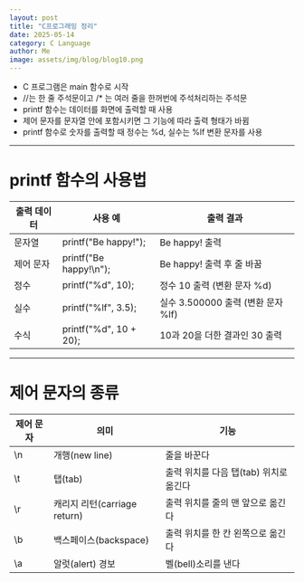 ```yaml
---
layout: post
title: "C프로그래밍 정리"
date: 2025-05-14
category: C Language
author: Me
image: assets/img/blog/blog10.png
---
```



- C 프로그램은 main 함수로 시작
- //는 한 줄 주석문이고 /* 는 여러 줄을 한꺼번에 주석처리하는 주석문
- printf 함수는 데이터를 화면에 출력할 때 사용
- 제어 문자를 문자열 안에 포함시키면 그 기능에 따라 출력 형태가 바뀜
- printf 함수로 숫자를 출력할 때 정수는 %d, 실수는 %lf 변환 문자를 사용

***

# printf 함수의 사용법

| 출력 데이터 | 사용 예                   | 출력 결과                      |
| ------ | ---------------------- | -------------------------- |
| 문자열    | printf("Be happy!");   | Be happy! 출력               |
| 제어 문자  | printf("Be happy!\n"); | Be happy! 출력 후 줄 바꿈        |
| 정수     | printf("%d", 10);      | 정수 10 출력 (변환 문자 %d)        |
| 실수     | printf("%lf", 3.5);    | 실수 3.500000 출력 (변환 문자 %lf) |
| 수식     | printf("%d", 10 + 20); | 10과 20을 더한 결과인 30 출력       |


***

# 제어 문자의 종류

| 제어 문자 | 의미                      | 기능                       |
| ----- | ----------------------- | ------------------------ |
| \n    | 개행(new line)            | 줄을 바꾼다                   |
| \t    | 탭(tab)                  | 출력 위치를 다음 탭(tab) 위치로 옮긴다 |
| \r    | 캐리지 리턴(carriage return) | 출력 위치를 줄의 맨 앞으로 옮긴다      |
| \b    | 백스페이스(backspace)        | 출력 위치를 한 칸 왼쪽으로 옮긴다      |
| \a    | 알럿(alert) 경보            | 벨(bell)소리를 낸다            |

